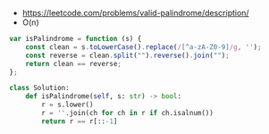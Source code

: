 - https://leetcode.com/problems/valid-palindrome/description/
- O(n)

```js
var isPalindrome = function (s) {
    const clean = s.toLowerCase().replace(/[^a-zA-Z0-9]/g, '');
    const reverse = clean.split("").reverse().join("");
    return clean == reverse;
};
```


```python
class Solution:
    def isPalindrome(self, s: str) -> bool:
        r = s.lower()
        r = ''.join(ch for ch in r if ch.isalnum())
        return r == r[::-1]

```